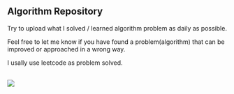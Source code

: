 ## Algorithm Repository

Try to upload what I solved / learned algorithm problem as daily as possible.

Feel free to let me know if you have found a problem(algorithm) that can be improved or approached in a wrong way.

I usally use leetcode as problem solved.

<br>

<div style="align-content: center">
    <a href="https://leetcode.com/devle79">
        <img src="https://leetcode.card.workers.dev/?username=devle79&theme=auto"/>
    </a>
<!--     <a href="https://solved.ac/dltjgus0709">
        <img src="http://mazassumnida.wtf/api/v2/generate_badge?boj=dltjgus0709">
    </a> -->
</div>
